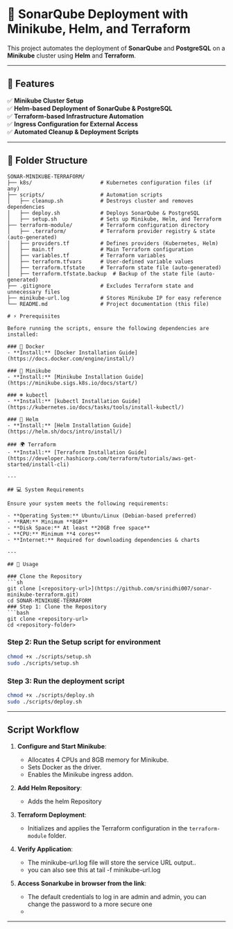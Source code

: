 # 🚀 SonarQube Deployment with Minikube, Helm, and Terraform

This project automates the deployment of **SonarQube** and **PostgreSQL** on a **Minikube** cluster using **Helm** and **Terraform**.

---

## 🎯 Features

✅ **Minikube Cluster Setup**  
✅ **Helm-based Deployment of SonarQube & PostgreSQL**  
✅ **Terraform-based Infrastructure Automation**  
✅ **Ingress Configuration for External Access**  
✅ **Automated Cleanup & Deployment Scripts**  

---

## 📁 Folder Structure

```plaintext
SONAR-MINIKUBE-TERRAFORM/
├── k8s/                      # Kubernetes configuration files (if any)
├── scripts/                  # Automation scripts
│   ├── cleanup.sh            # Destroys cluster and removes dependencies
│   ├── deploy.sh             # Deploys SonarQube & PostgreSQL
│   ├── setup.sh              # Sets up Minikube, Helm, and Terraform
├── terraform-module/         # Terraform configuration directory
│   ├── .terraform/           # Terraform provider registry & state (auto-generated)
│   ├── providers.tf          # Defines providers (Kubernetes, Helm)
│   ├── main.tf               # Main Terraform configuration
│   ├── variables.tf          # Terraform variables
│   ├── terraform.tfvars      # User-defined variable values
│   ├── terraform.tfstate     # Terraform state file (auto-generated)
│   ├── terraform.tfstate.backup  # Backup of the state file (auto-generated)
├── .gitignore                # Excludes Terraform state and unnecessary files
├── minikube-url.log          # Stores Minikube IP for easy reference
└── README.md                 # Project documentation (this file)

# ⚡ Prerequisites

Before running the scripts, ensure the following dependencies are installed:

### 🐳 Docker  
- **Install:** [Docker Installation Guide](https://docs.docker.com/engine/install/)

### 🚀 Minikube  
- **Install:** [Minikube Installation Guide](https://minikube.sigs.k8s.io/docs/start/)

### ☸️ kubectl  
- **Install:** [kubectl Installation Guide](https://kubernetes.io/docs/tasks/tools/install-kubectl/)

### 🎩 Helm  
- **Install:** [Helm Installation Guide](https://helm.sh/docs/intro/install/)

### 🌍 Terraform  
- **Install:** [Terraform Installation Guide](https://developer.hashicorp.com/terraform/tutorials/aws-get-started/install-cli)

---

## 💻 System Requirements

Ensure your system meets the following requirements:

- **Operating System:** Ubuntu/Linux (Debian-based preferred)  
- **RAM:** Minimum **8GB**  
- **Disk Space:** At least **20GB free space**  
- **CPU:** Minimum **4 cores**  
- **Internet:** Required for downloading dependencies & charts  

---

## 🚀 Usage

### Clone the Repository  
```sh
git clone [<repository-url>](https://github.com/srinidhi007/sonar-minikube-terraform.git)
cd SONAR-MINIKUBE-TERRAFORM
### Step 1: Clone the Repository
```bash
git clone <repository-url>
cd <repository-folder>
```

### Step 2: Run the Setup script for environment
```bash
chmod +x ./scripts/setup.sh
sudo ./scripts/setup.sh
```

### Step 3: Run the deployment script
```bash
chmod +x ./scripts/deploy.sh
sudo ./scripts/deploy.sh
```
---

## Script Workflow

1. **Configure and Start Minikube**:
   - Allocates 4 CPUs and 8GB memory for Minikube.
   - Sets Docker as the driver.
   - Enables the Minikube ingress addon.

2. **Add Helm Repository**:
   - Adds the helm Repository

3. **Terraform Deployment**:
   - Initializes and applies the Terraform configuration in the `terraform-module` folder.

4. **Verify Application**:
   - The minikube-url.log file will store the service URL output..
   - you can also see this at tail -f minikube-url.log

5. **Access Sonarkube in browser from the link**:
   - The default credentials to log in are admin and admin, you can change the password to a more secure one
   - 

---

